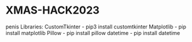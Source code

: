 # XMAS-HACK2023
penis
Libraries:
    CustomTkinter - pip3 install customtkinter
    Matplotlib - pip install matplotlib
    Pillow - pip install pillow
    datetime - pip install datetime
